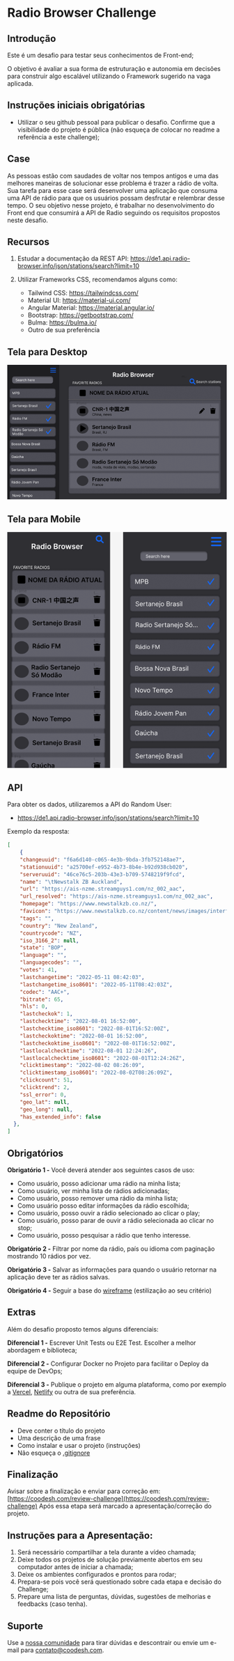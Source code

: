 # Radio Browser Challenge

## Introdução

Este é um desafio para testar seus conhecimentos de Front-end;

O objetivo é avaliar a sua forma de estruturação e autonomia em decisões para construir algo escalável utilizando o Framework sugerido na vaga aplicada.

## Instruções iniciais obrigatórias

- Utilizar o seu github pessoal para publicar o desafio. Confirme que a visibilidade do projeto é pública (não esqueça de colocar no readme a referência a este challenge);

## Case

As pessoas estão com saudades de voltar nos tempos antigos e uma das melhores maneiras de solucionar esse problema é trazer a rádio de volta.
Sua tarefa para esse case será desenvolver uma aplicação que consuma uma API de rádio para que os usuários possam desfrutar e relembrar desse tempo. O seu objetivo nesse projeto, é trabalhar no desenvolvimento do Front end que consumirá a API de Radio seguindo os requisitos propostos neste desafio.

## Recursos

1. Estudar a documentação da REST API: https://de1.api.radio-browser.info/json/stations/search?limit=10
2. Utilizar Frameworks CSS, recomendamos alguns como:

    - Tailwind CSS: https://tailwindcss.com/
    - Material UI: https://material-ui.com/
    - Angular Material: https://material.angular.io/
    - Bootstrap: https://getbootstrap.com/
    - Bulma: https://bulma.io/
    - Outro de sua preferência

## Tela para Desktop

![Desktop](assets/desktop.png)

## Tela para Mobile

![Mobile](assets/mobile.png)

## API

Para obter os dados, utilizaremos a API do Random User:

- https://de1.api.radio-browser.info/json/stations/search?limit=10

Exemplo da resposta:

```json
[
    {
    "changeuuid": "f6a6d140-c065-4e3b-9bda-3fb752148ae7",
    "stationuuid": "a25700ef-e952-4b73-8b4e-b92d938cb020",
    "serveruuid": "46ce76c5-203b-43e3-b709-5748219f9fcd",
    "name": "\tNewstalk ZB Auckland",
    "url": "https://ais-nzme.streamguys1.com/nz_002_aac",
    "url_resolved": "https://ais-nzme.streamguys1.com/nz_002_aac",
    "homepage": "https://www.newstalkzb.co.nz/",
    "favicon": "https://www.newstalkzb.co.nz/content/news/images/interface/icons/newstalkzb/apple-touch-icon.png",
    "tags": "",
    "country": "New Zealand",
    "countrycode": "NZ",
    "iso_3166_2": null,
    "state": "BOP",
    "language": "",
    "languagecodes": "",
    "votes": 41,
    "lastchangetime": "2022-05-11 08:42:03",
    "lastchangetime_iso8601": "2022-05-11T08:42:03Z",
    "codec": "AAC+",
    "bitrate": 65,
    "hls": 0,
    "lastcheckok": 1,
    "lastchecktime": "2022-08-01 16:52:00",
    "lastchecktime_iso8601": "2022-08-01T16:52:00Z",
    "lastcheckoktime": "2022-08-01 16:52:00",
    "lastcheckoktime_iso8601": "2022-08-01T16:52:00Z",
    "lastlocalchecktime": "2022-08-01 12:24:26",
    "lastlocalchecktime_iso8601": "2022-08-01T12:24:26Z",
    "clicktimestamp": "2022-08-02 08:26:09",
    "clicktimestamp_iso8601": "2022-08-02T08:26:09Z",
    "clickcount": 51,
    "clicktrend": 2,
    "ssl_error": 0,
    "geo_lat": null,
    "geo_long": null,
    "has_extended_info": false
  },
]
```

## Obrigatórios

**Obrigatório 1 -** Você deverá atender aos seguintes casos de uso:

- Como usuário, posso adicionar uma rádio na minha lista;
- Como usuário, ver minha lista de rádios adicionadas;
- Como usuário, posso remover uma rádio da minha lista;
- Como usuário posso editar informações da rádio escolhida;
- Como usuário, posso ouvir a rádio selecionado ao clicar o play;
- Como usuário, posso parar de ouvir a rádio selecionada ao clicar no stop;
- Como usuário, posso pesquisar a rádio que tenho interesse.

**Obrigatório 2 -** Filtrar por nome da rádio, país ou idioma com paginação mostrando 10 rádios por vez.

**Obrigatório 3 -** Salvar as informações para quando o usuário retornar na aplicação deve ter as rádios salvas.

**Obrigatório 4 -** Seguir a base do [wireframe](https://www.figma.com/file/TDuhDdbwdzIVQjNV3GF9Qi/Radio?node-id=0%3A1) (estilização ao seu critério)

## Extras

Além do desafio proposto temos alguns diferenciais:

**Diferencial 1 -** Escrever Unit Tests ou E2E Test. Escolher a melhor abordagem e biblioteca;

**Diferencial 2 -** Configurar Docker no Projeto para facilitar o Deploy da equipe de DevOps;

**Diferencial 3 -** Publique o projeto em alguma plataforma, como por exemplo a [Vercel](https://vercel.com/), [Netlify](https://www.netlify.com/) ou outra de sua preferência.

## Readme do Repositório

- Deve conter o título do projeto
- Uma descrição de uma frase
- Como instalar e usar o projeto (instruções)
- Não esqueça o [.gitignore](https://www.toptal.com/developers/gitignore)

## Finalização

Avisar sobre a finalização e enviar para correção em: [https://coodesh.com/review-challenge](https://coodesh.com/review-challenge)
Após essa etapa será marcado a apresentação/correção do projeto.

## Instruções para a Apresentação:

1. Será necessário compartilhar a tela durante a vídeo chamada;
2. Deixe todos os projetos de solução previamente abertos em seu computador antes de iniciar a chamada;
3. Deixe os ambientes configurados e prontos para rodar;
4. Prepara-se pois você será questionado sobre cada etapa e decisão do Challenge;
5. Prepare uma lista de perguntas, dúvidas, sugestões de melhorias e feedbacks (caso tenha).

## Suporte

Use a [nossa comunidade](https://coodesh.com/desenvolvedores#community) para tirar dúvidas e descontrair ou envie um e-mail para contato@coodesh.com.
